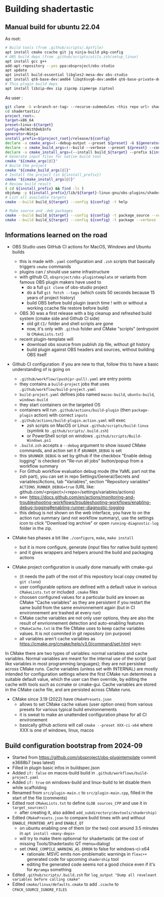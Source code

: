# Building shadertastic

## Manual build for ubuntu 22.04

As root:
```sh
# Build tools (from .github/scripts/.Aptfile)
apt install cmake ccache git jq ninja-build pkg-config
# OBS build deps (from .github/scripts/utils.zsh/setup_linux)
apt install gcc g++
add-apt-repository --yes ppa:obsproject/obs-studio
apt update
apt install build-essential libgles2-mesa-dev obs-studio
apt install qt6-base-dev:amd64 libqt6svg6-dev:amd64 qt6-base-private-dev:amd64
# This plugin build deps
apt install libzip-dev zip zipcmp zipmerge ziptool

```
As user :
```sh
git clone -b v<branch-or-tag> --recurse-submodules <this repo url> shadertastic
cd shadertastic/
project_root=.
target=x86_64
preset=linux-${target}
config=RelWithDebInfo
generator=Ninja
install_prefix=${project_root}/release/${config}
declare -a cmake_args=(--debug-output --preset ${preset} -G ${generator} -DQT_VERSION=6 -DCMAKE_BUILD_TYPE=${config} -DCMAKE_INSTALL_PREFIX=/usr)
declare -a cmake_build_args=(--build --verbose --preset ${preset} --config ${config} --parallel)
declare -a cmake_install_args=(--install build_${target} --prefix ${install_prefix})
# Generate input files for native build tool
cmake "${cmake_args[@]}"
# Build the project
cmake "${cmake_build_args[@]}"
# Install the project (in ${install_prefix})
cmake "${cmake_install_args[@]}"
# Review build result
( cd ${install_prefix} && find -ls )
objdump -p ${install_prefix}/lib/${target}-linux-gnu/obs-plugins/shadertastic.so | grep -v 0x0000
# List all available targets
cmake --build build_${target} --config ${config} -t help

# Make source and .deb packages
cmake --build build_${target} --config ${config} -t package_source --verbose
cmake --build build_${target} --config ${config} -t package --verbose
```

## Informations learned on the road

- OBS Studio uses GitHub CI actions for MacOS, Windows and Ubuntu builds
    - this is made with `.yaml` configuration and `.zsh` scripts that basically triggers `cmake` commands
    - plugins can / should use same infrastructure
    - with github CI, `obsproject/obs-plugintemplate` or variants from famous OBS plugin makers have used to 
        - do a full `git clone` of obs-studio project
        - do a full `git fetch --tags` (which costs 50 seconds because 15 years of project history)
        - build OBS before build plugin (earch time ! with or without a working ccache file restore before build)
    - OBS 30 was a first release with a big cleanup and refreshed build system (cmake side and Github CI side)
        - old git `CI/` folder and shell scripts are gone
        - now, it's only with `.github` folder and CMake "scripts" (entrypoint is `CMakeLists.txt`)
    - recent plugin-template will 
        - download obs source from publish zip file, without git history
        - build plugin against OBS headers and sources, without building OBS itself

- Github CI configuration: if you are new to that, follow this to have a basic understanding of is going on
    - `.github/workflow/(push|pr-pull).yaml` are entry points
    - they contains a `build-project` jobs that uses `.github/workflow/build-project.yaml`
    - `build-project.yaml` defines jobs named `macos-build`, `ubuntu-build`, `windows-build`
    - they start containers on the targeted OS
    - containers will run `.github/actions/build-plugin` (then `package-plugin` action) with correct `inputs`
    - `.github/actions/build-plugin.action.yaml` will exec
        - zsh scripts on MacOS or Linux `.github/scripts/build-linux` (symlink to `.github/scripts/.build.zsh`)
        - or PowerShell script on windows `.github/scripts/Build-Windows.ps1`
    - `.build.zsh` accepts a ``--debug`` argument to show issued CMake commands, and action set it if `$RUNNER_DEBUG` is set
    - this `$RUNNER_DEBUG` is set by github if the checkbox "Enable debug logging" is checked on "Re-run all jobs" button/popup from a workflow summary
    - For Github workflow evaluation debug mode (the YaML part not the zsh part), you can set in repo Settings/General/Secrets and variables/Actions, tab "Variables", section "Repository variables" `ACTIONS_RUNNER_DEBUG=true` (URL like: github.com/\<project\>/\<repo\>/settings/variables/actions)
    - see: https://docs.github.com/en/actions/monitoring-and-troubleshooting-workflows/troubleshooting-workflows/enabling-debug-logging#enabling-runner-diagnostic-logging
    - this debug is not shown on the web interface, you have to on the action run summary (and not workflow summary), use the settings icon to click "Download log archive" or open `running-diagnostic-log` folder in the zip.

- CMake has phases a bit like `./configure`, `make`, `make install`
    - but it is more configure, generate (input files for native build system)
    - and it gives wrappers and helpers around the build and packaging actions
- CMake project configuration is usually done manually with cmake-gui 
    - (it needs the path of the root of this repository local copy created by `git clone`)
    - user configurable options are defined with a default value in various `CMakeLists.txt` or included `.cmake` files
    - choosen configured values for a particular build are known as CMake "Cache variables" as they are persistent if you restart the same build from the same environnement again (but in CI environnement are trashed at every run)
    - CMake cache variables are not only user options, they are also the result of envrionnement detection and auto-enabling features
    - `CMakeCache.txt` is the file CMake uses to keep cache variables values. It is not commited in git repository (on purpose)
    - all variables aren't cache variables as https://cmake.org/cmake/help/v3.0/command/set.html says:

In CMake there are two types of variables: normal variables and cache variables. Normal variables are meant for the internal use of the script (just like variables in most programming languages); they are not persisted across CMake runs. Cache variables (unless set with INTERNAL) are mostly intended for configuration settings where the first CMake run determines a suitable default value, which the user can then override, by editing the cache with tools such as ccmake or cmake-gui. Cache variables are stored in the CMake cache file, and are persisted across CMake runs.

- CMake since 3.19 (2022) have `CMakePresets.json`
    - allows to set CMake cache values (user option ones) from various presets for various typical build environnements
    - it is sweat to make an unattended configuration phase for all CI environement
    - basically github actions will call `cmake --preset XXX-ci-x64` where XXX is one of windows, linux, macos


## Build configuration bootstrap from 2024-09

- Started from https://github.com/obsproject/obs-plugintemplate commit e3688b7 (was latest)
- Filled in plugin basic infos in buildspec.json
- Added `if: false` on macos-build build in `.github/workflows/build-project.yaml` 
- Added `if: true` on windows-build and linux-build to let disable them while scaffolding
- Renamed from `src/plugin-main.c` to `src/plugin-main.cpp`, filled in the start of the file (comments)
- Edited root `CMakeLists.txt` to define `GLOB sources_CPP` and use it in `target_sources()`
    - after creating it, also added `add_subdirectory(devtools/shadership)`
- Edited `CMakePresets.json` to compare build times with and without `ENABLE_FRONTEND_API` and `ENABLE_QT`
    - on ubuntu enabling one of them (or the two) cost around 3.5 minutes in `apt install <many-deps>`
    - will try to make them optionnal for shadertastic (at the cost of missing Tools/Shadertastic QT menu+dialog)
    - set `CMAKE_COMPILE_WARNING_AS_ERROR` to false for windows-ci-x64
        - rationale: MSVC emits non-problematic warnings in `flexc++` generated code for upcoming `shadership` tool
        - editing the generated code seems not a good choice even if it's for `#pramga` something
- Edited `.github/scripts/.build.zsh` for `log_output "Dump all reveleant variables before calling cmake"`
- Edited `cmake/linux/defaults.cmake` to add `.ccache` to `CPACK_SOURCE_IGNORE_FILES`
